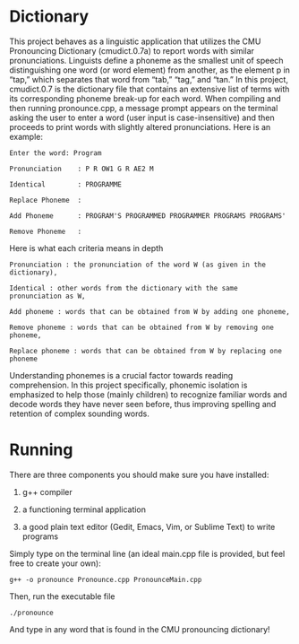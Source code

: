# Dictionary

This project behaves as a linguistic application that utilizes the CMU Pronouncing Dictionary (cmudict.0.7a) to report words with similar pronunciations. Linguists define a phoneme as the smallest unit of speech distinguishing one word (or word element) from another, as the element p in “tap,” which separates that word from “tab,” “tag,” and “tan.” In this project, cmudict.0.7 is the dictionary file that contains an extensive list of terms with its corresponding phoneme break-up for each word. When compiling and then running pronounce.cpp, a message prompt appears on the terminal asking the user to enter a word (user input is case-insensitive) and then proceeds to print words with slightly altered pronunciations. Here is an example: 

	Enter the word: Program

	Pronunciation    : P R OW1 G R AE2 M

	Identical        : PROGRAMME

	Replace Phoneme  :

	Add Phoneme      : PROGRAM'S PROGRAMMED PROGRAMMER PROGRAMS PROGRAMS'

	Remove Phoneme   :

Here is what each criteria means in depth

	Pronunciation : the pronunciation of the word W (as given in the dictionary),

	Identical : other words from the dictionary with the same pronunciation as W,

	Add phoneme : words that can be obtained from W by adding one phoneme,

	Remove phoneme : words that can be obtained from W by removing one phoneme,

	Replace phoneme : words that can be obtained from W by replacing one phoneme

Understanding phonemes is a crucial factor towards reading comprehension. In this project specifically, phonemic isolation is emphasized to help those (mainly children) to recognize familiar words and decode words they have never seen before, thus improving spelling and retention of complex sounding words.


# Running
There are three components you should make sure you have installed:

1. g++ compiler

2. a functioning terminal application

3. a good plain text editor (Gedit, Emacs, Vim, or Sublime Text) to write programs

Simply type on the terminal line (an ideal main.cpp file is provided, but feel free to create your own):

	g++ -o pronounce Pronounce.cpp PronounceMain.cpp

Then, run the executable file
	
	./pronounce

And type in any word that is found in the CMU pronouncing dictionary!

